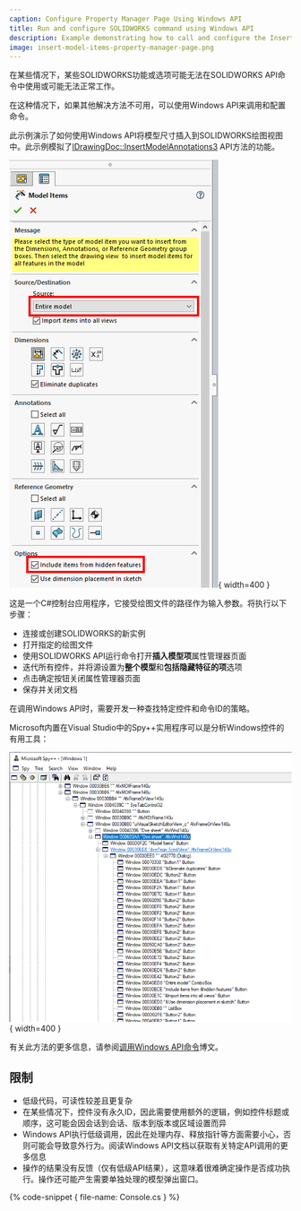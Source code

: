 ```yaml
---
caption: Configure Property Manager Page Using Windows API
title: Run and configure SOLIDWORKS command using Windows API
description: Example demonstrating how to call and configure the Insert Model Items command in SOLIDWORKS drawing using Windows API
image: insert-model-items-property-manager-page.png
---
```


在某些情况下，某些SOLIDWORKS功能或选项可能无法在SOLIDWORKS API命令中使用或可能无法正常工作。

在这种情况下，如果其他解决方法不可用，可以使用Windows API来调用和配置命令。

此示例演示了如何使用Windows API将模型尺寸插入到SOLIDWORKS绘图视图中。此示例模拟了[IDrawingDoc::InsertModelAnnotations3](https://help.solidworks.com/2015/english/api/sldworksapi/solidworks.interop.sldworks~solidworks.interop.sldworks.idrawingdoc~insertmodelannotations3.html) API方法的功能。

![模型项属性管理器页面](insert-model-items-property-manager-page.png){ width=400 }

这是一个C#控制台应用程序，它接受绘图文件的路径作为输入参数。将执行以下步骤：

* 连接或创建SOLIDWORKS的新实例
* 打开指定的绘图文件
* 使用SOLIDWORKS API运行命令打开**插入模型项**属性管理器页面
* 迭代所有控件，并将源设置为**整个模型**和**包括隐藏特征的项**选项
* 点击确定按钮关闭属性管理器页面
* 保存并关闭文档

在调用Windows API时，需要开发一种查找特定控件和命令ID的策略。

Microsoft内置在Visual Studio中的Spy++实用程序可以是分析Windows控件的有用工具：

![带有属性管理器页面Win32控件列表的Spy++界面](spy-plus-plus-solidworks-window.png){ width=400 }

有关此方法的更多信息，请参阅[调用Windows API命令](https://blog.codestack.net/missing-solidworks-api-command#calling-windows-command)博文。

## 限制

* 低级代码，可读性较差且更复杂
* 在某些情况下，控件没有永久ID，因此需要使用额外的逻辑，例如控件标题或顺序，这可能会因会话到会话、版本到版本或区域设置而异
* Windows API执行低级调用，因此在处理内存、释放指针等方面需要小心，否则可能会导致意外行为。阅读Windows API文档以获取有关特定API调用的更多信息
* 操作的结果没有反馈（仅有低级API结果），这意味着很难确定操作是否成功执行。操作还可能产生需要单独处理的模型弹出窗口。

{% code-snippet { file-name: Console.cs } %}